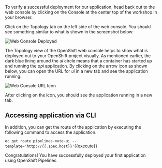 To verify a successful deployment for our application, head back out to the web console by clicking on the Console at the center top of the workshop in your browser.

Click on the Topology tab on the left side of the web console. You should see something similar to what is shown in the screenshot below:

![Web Console Deployed](../../assets/middleware/pipelines/application-deployed.png)

The Topology view of the OpenShift web console helps to show what is deployed out to your OpenShift project visually. As mentioned earlier, the dark blue lining around the _ui_ circle means that a container has started up and running the _api_ application. By clicking on the arrow icon as shown below, you can open the URL for _ui_ in a new tab and see the application running.

![Web Console URL Icon](../../assets/middleware/pipelines/url-icon.png)

After clicking on the icon, you should see the application running in a new tab.

## Accessing application via CLI

In addition, you can get the route of the application by executing the following command to access the application.

`oc get route pipelines-vote-ui --template='http://{{.spec.host}}'`{{execute}}

Congratulations! You have successfully deployed your first application using OpenShift Pipelines.